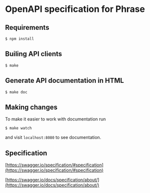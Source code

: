 # OpenAPI specification for Phrase

## Requirements

`$ npm install`

## Builing API clients

`$ make`

## Generate API documentation in HTML

`$ make doc`

## Making changes

To make it easier to work with documentation run

`$ make watch`

and visit `localhost:8080` to see documentation.

## Specification

[https://swagger.io/specification/#specification](https://swagger.io/specification/#specification)

[https://swagger.io/docs/specification/about/](https://swagger.io/docs/specification/about/)
